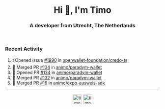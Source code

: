 <h1 align="center">Hi 👋, I'm Timo</h1>
<h3 align="center">A developer from Utrecht, The Netherlands</h3>
<br/>
<!-- https://github.com/rahuldkjain/github-profile-readme-generator --!>

<!--  <p align="left"><img src="https://github-readme-stats.vercel.app/api?username=timoglastra&show_icons=true&count_private=true&" alt="timoglastra" /></p> --!>

<!--
Github language stats
<p align="left"><img src="https://github-readme-stats.vercel.app/api/top-langs/?username=timoglastra&layout=compact" alt="timoglastra" /><p>
-->

<!-- Codestats language stats -->
<!-- <p align="left"><img src="https://codestats-readme.vercel.app/api/top-langs/?username=timoglastra&layout=compact&language_count=12" alt="timoglastra" /><p>    --!>
  
<h3>Recent Activity</h3>

<!--START_SECTION:activity-->
1. ❗ Opened issue [#1990](https://github.com/openwallet-foundation/credo-ts/issues/1990) in [openwallet-foundation/credo-ts](https://github.com/openwallet-foundation/credo-ts)
2. 🎉 Merged PR [#134](https://github.com/animo/paradym-wallet/pull/134) in [animo/paradym-wallet](https://github.com/animo/paradym-wallet)
3. 💪 Opened PR [#134](https://github.com/animo/paradym-wallet/pull/134) in [animo/paradym-wallet](https://github.com/animo/paradym-wallet)
4. 🎉 Merged PR [#132](https://github.com/animo/paradym-wallet/pull/132) in [animo/paradym-wallet](https://github.com/animo/paradym-wallet)
5. 🎉 Merged PR [#16](https://github.com/animo/expo-ausweis-sdk/pull/16) in [animo/expo-ausweis-sdk](https://github.com/animo/expo-ausweis-sdk)
<!--END_SECTION:activity-->

---

<p align="center">
<a href="https://twitter.com/timoglastra" target="blank"><img align="center" src="https://cdn.jsdelivr.net/npm/simple-icons@3.0.1/icons/twitter.svg" alt="timoglastra" height="30" width="30" /></a>
<a href="https://linkedin.com/in/timoglastra" target="blank"><img align="center" src="https://cdn.jsdelivr.net/npm/simple-icons@3.0.1/icons/linkedin.svg" alt="timoglastra" height="30" width="30" /></a>
</p>



